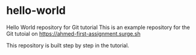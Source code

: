 # hello-world
Hello World repository for Git tutorial
This is an example repository for the Git tutoial on https://ahmed-first-assignment.surge.sh

This repository is built step by step in the tutorial.
